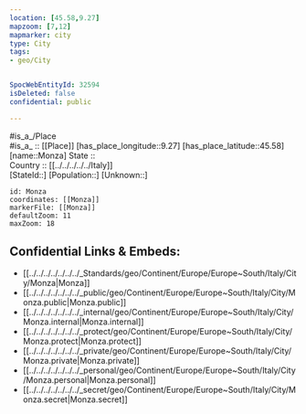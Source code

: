 ```yaml
---
location: [45.58,9.27] 
mapzoom: [7,12] 
mapmarker: city 
type: City
tags:
- geo/City


SpocWebEntityId: 32594
isDeleted: false
confidential: public

---
```

#is_a_/Place  
#is_a_ :: [[Place]] 
[has_place_longitude::9.27] 
[has_place_latitude::45.58] 
[name::Monza] 
State ::  
Country :: [[../../../../../Italy]]  
[StateId::] 
[Population::] 
[Unknown::] 


```leaflet
id: Monza
coordinates: [[Monza]] 
markerFile: [[Monza]] 
defaultZoom: 11 
maxZoom: 18
```


## Confidential Links & Embeds: 
- [[../../../../../../../_Standards/geo/Continent/Europe/Europe~South/Italy/City/Monza|Monza]] 
- [[../../../../../../../_public/geo/Continent/Europe/Europe~South/Italy/City/Monza.public|Monza.public]] 
- [[../../../../../../../_internal/geo/Continent/Europe/Europe~South/Italy/City/Monza.internal|Monza.internal]] 
- [[../../../../../../../_protect/geo/Continent/Europe/Europe~South/Italy/City/Monza.protect|Monza.protect]] 
- [[../../../../../../../_private/geo/Continent/Europe/Europe~South/Italy/City/Monza.private|Monza.private]] 
- [[../../../../../../../_personal/geo/Continent/Europe/Europe~South/Italy/City/Monza.personal|Monza.personal]] 
- [[../../../../../../../_secret/geo/Continent/Europe/Europe~South/Italy/City/Monza.secret|Monza.secret]] 
